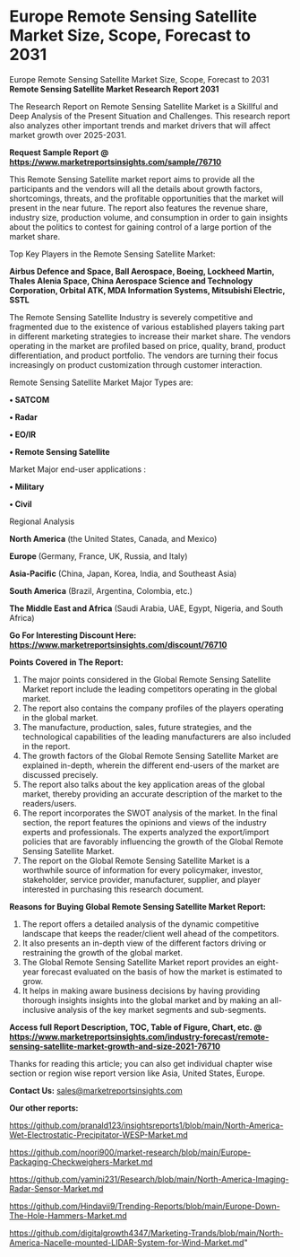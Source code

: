 # Europe Remote Sensing Satellite Market Size, Scope, Forecast to 2031
Europe Remote Sensing Satellite Market Size, Scope, Forecast to 2031
<strong>Remote Sensing Satellite Market Research Report 2031</strong>

The Research Report on Remote Sensing Satellite Market is a Skillful and Deep Analysis of the Present Situation and Challenges. This research report also analyzes other important trends and market drivers that will affect market growth over 2025-2031.

<strong>Request Sample Report @ <a href=https://www.marketreportsinsights.com/sample/76710>https://www.marketreportsinsights.com/sample/76710</a></strong>

This Remote Sensing Satellite market report aims to provide all the participants and the vendors will all the details about growth factors, shortcomings, threats, and the profitable opportunities that the market will present in the near future. The report also features the revenue share, industry size, production volume, and consumption in order to gain insights about the politics to contest for gaining control of a large portion of the market share.

Top Key Players in the Remote Sensing Satellite Market:

<strong>Airbus Defence and Space, Ball Aerospace, Boeing, Lockheed Martin, Thales Alenia Space, China Aerospace Science and Technology Corporation, Orbital ATK, MDA Information Systems, Mitsubishi Electric, SSTL</strong>

The Remote Sensing Satellite Industry is severely competitive and fragmented due to the existence of various established players taking part in different marketing strategies to increase their market share. The vendors operating in the market are profiled based on price, quality, brand, product differentiation, and product portfolio. The vendors are turning their focus increasingly on product customization through customer interaction.

Remote Sensing Satellite Market Major Types are:

<strong>• SATCOM

• Radar

• EO/IR

• Remote Sensing Satellite</strong>

Market Major end-user applications :

<strong>• Military

• Civil</strong>

Regional Analysis

</u><strong><b>North America</b></strong> (the United States, Canada, and Mexico)

<strong><b>Europe </b></strong>(Germany, France, UK, Russia, and Italy)

<strong><b>Asia-Pacific</b></strong> (China, Japan, Korea, India, and Southeast Asia)

<strong><b>South America</b></strong> (Brazil, Argentina, Colombia, etc.)

<strong><b>The Middle East and Africa</b></strong> (Saudi Arabia, UAE, Egypt, Nigeria, and South Africa)

<strong>Go For Interesting Discount Here: <a href=https://www.marketreportsinsights.com/discount/76710>https://www.marketreportsinsights.com/discount/76710</a></strong>

<strong>Points Covered in The Report:</strong>
<ol>
  <li>The major points considered in the Global Remote Sensing Satellite Market report include the leading competitors operating in the global market.</li>
  <li>The report also contains the company profiles of the players operating in the global market.</li>
  <li>The manufacture, production, sales, future strategies, and the technological capabilities of the leading manufacturers are also included in the report.</li>
  <li>The growth factors of the Global Remote Sensing Satellite Market are explained in-depth, wherein the different end-users of the market are discussed precisely.</li>
  <li>The report also talks about the key application areas of the global market, thereby providing an accurate description of the market to the readers/users.</li>
  <li>The report incorporates the SWOT analysis of the market. In the final section, the report features the opinions and views of the industry experts and professionals. The experts analyzed the export/import policies that are favorably influencing the growth of the Global Remote Sensing Satellite Market.</li>
  <li>The report on the Global Remote Sensing Satellite Market is a worthwhile source of information for every policymaker, investor, stakeholder, service provider, manufacturer, supplier, and player interested in purchasing this research document.</li>
</ol>
<strong>Reasons for Buying Global Remote Sensing Satellite Market Report:</strong>

<ol>
  <li>The report offers a detailed analysis of the dynamic competitive landscape that keeps the reader/client well ahead of the competitors.</li>
  <li>It also presents an in-depth view of the different factors driving or restraining the growth of the global market.</li>
  <li>The Global Remote Sensing Satellite Market report provides an eight-year forecast evaluated on the basis of how the market is estimated to grow.</li>
  <li>It helps in making aware business decisions by having providing thorough insights insights into the global market and by making an all-inclusive analysis of the key market segments and sub-segments.</li>
</ol>
<strong>Access full Report Description, TOC, Table of Figure, Chart, etc. @ <a href=https://www.marketreportsinsights.com/industry-forecast/remote-sensing-satellite-market-growth-and-size-2021-76710>https://www.marketreportsinsights.com/industry-forecast/remote-sensing-satellite-market-growth-and-size-2021-76710</a></strong>


Thanks for reading this article; you can also get individual chapter wise section or region wise report version like Asia, United States, Europe.

<strong>Contact Us:</strong>
sales@marketreportsinsights.com

<strong>Our other reports:</strong>

<a href=https://github.com/pranald123/insightsreports1/blob/main/North-America-Wet-Electrostatic-Precipitator-WESP-Market.md>https://github.com/pranald123/insightsreports1/blob/main/North-America-Wet-Electrostatic-Precipitator-WESP-Market.md</a>

<a href=https://github.com/noori900/market-research/blob/main/Europe-Packaging-Checkweighers-Market.md>https://github.com/noori900/market-research/blob/main/Europe-Packaging-Checkweighers-Market.md</a>

<a href=https://github.com/yamini231/Research/blob/main/North-America-Imaging-Radar-Sensor-Market.md>https://github.com/yamini231/Research/blob/main/North-America-Imaging-Radar-Sensor-Market.md</a>

<a href=https://github.com/Hindavii9/Trending-Reports/blob/main/Europe-Down-The-Hole-Hammers-Market.md>https://github.com/Hindavii9/Trending-Reports/blob/main/Europe-Down-The-Hole-Hammers-Market.md</a>

<a href=https://github.com/digitalgrowth4347/Marketing-Trands/blob/main/North-America-Nacelle-mounted-LIDAR-System-for-Wind-Market.md>https://github.com/digitalgrowth4347/Marketing-Trands/blob/main/North-America-Nacelle-mounted-LIDAR-System-for-Wind-Market.md</a>"
